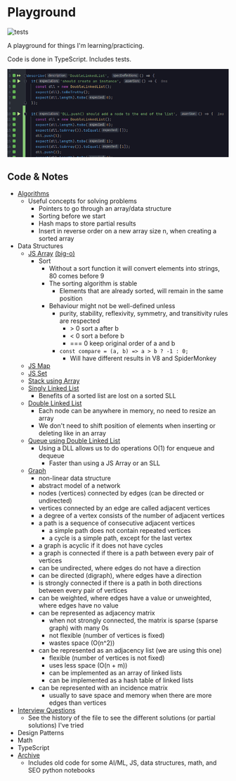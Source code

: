 # Playground

![tests](https://github.com/PabloRosales/playground/actions/workflows/node.js.yml/badge.svg)

A playground for things I'm learning/practicing.

Code is done in TypeScript. Includes tests.

![Screenshot](./screenshot.png)

## Code & Notes

* [Algorithms](src/tests/algos)
  * Useful concepts for solving problems
    * Pointers to go through an array/data structure
    * Sorting before we start
    * Hash maps to store partial results
    * Insert in reverse order on a new array size n, when creating a sorted array
* Data Structures
  * [JS Array](src/tests/data-structures/arrays.test.ts) [(big-o)](src/tests/data-structures/array.big-o.test.ts)
    * Sort
      * Without a sort function it will convert elements into strings, 80 comes before 9
      * The sorting algorithm is stable
        * Elements that are already sorted, will remain in the same position
      * Behaviour might not be well-defined unless
        * purity, stability, reflexivity, symmetry, and transitivity rules are respected
          * \> 0	sort a after b
          *  < 0	sort a before b
          *  === 0	keep original order of a and b
        * `const compare = (a, b) => a > b ? -1 : 0;`
          * Will have different results in V8 and SpiderMonkey
  * [JS Map](src/tests/data-structures/map.test.ts)
  * [JS Set](src/tests/data-structures/set.test.ts)
  * [Stack using Array](src/tests/data-structures/stack.test.ts)
  * [Singly Linked List](src/tests/data-structures/singly-linked-list.test.ts)
    * Benefits of a sorted list are lost on a sorted SLL
  * [Double Linked List](src/tests/data-structures/double-linked-list.test.ts)
    * Each node can be anywhere in memory, no need to resize an array
    * We don't need to shift position of elements when inserting or deleting like in an array
  * [Queue using Double Linked List](src/tests/data-structures/queue-with-dll.test.ts)
    * Using a DLL allows us to do operations O(1) for enqueue and dequeue
      * Faster than using a JS Array or an SLL
  * [Graph](src/tests/data-structures/undirected-graph.test.ts)
    * non-linear data structure
    * abstract model of a network
    * nodes (vertices) connected by edges (can be directed or undirected)
    * vertices connected by an edge are called adjacent vertices
    * a degree of a vertex consists of the number of adjacent vertices
    * a path is a sequence of consecutive adjacent vertices
      * a simple path does not contain repeated vertices
      * a cycle is a simple path, except for the last vertex
    * a graph is acyclic if it does not have cycles
    * a graph is connected if there is a path between every pair of vertices
    * can be undirected, where edges do not have a direction
    * can be directed (digraph), where edges have a direction
    * is strongly connected if there is a path in both directions between every pair of vertices
    * can be weighted, where edges have a value or unweighted, where edges have no value
    * can be represented as adjacency matrix
      * when not strongly connected, the matrix is sparse (sparse graph) with many 0s
      * not flexible (number of vertices is fixed)
      * wastes space (O(n^2))
    * can be represented as an adjacency list (we are using this one)
      * flexible (number of vertices is not fixed)
      * uses less space (O(n + m))
      * can be implemented as an array of linked lists
      * can be implemented as a hash table of linked lists
    * can be represented with an incidence matrix
      * usually to save space and memory when there are more edges than vertices
* [Interview Questions](src/tests/interview-questions)
  * See the history of the file to see the different solutions (or partial solutions) I've tried
* Design Patterns
* Math
* TypeScript
* [Archive](https://github.com/PabloRosales/playground/tree/a34ae4ab7b077816caeb972e93844c05bb6f2ef8/archive/pre-2022)
  * Includes old code for some AI/ML, JS, data structures, math, and SEO python notebooks
